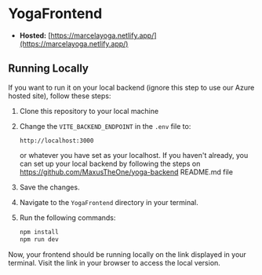 # YogaFrontend

-   **Hosted:** [https://marcelayoga.netlify.app/](https://marcelayoga.netlify.app/)

## Running Locally

If you want to run it on your local backend (ignore this step to use our Azure hosted site), follow these steps:

1. Clone this repository to your local machine

2. Change the `VITE_BACKEND_ENDPOINT` in the `.env` file to:

    ```
    http://localhost:3000
    ```

    or whatever you have set as your localhost.
    If you haven't already, you can set up your local backend by following the steps on https://github.com/MaxusTheOne/yoga-backend README.md file

3. Save the changes.

4. Navigate to the `YogaFrontend` directory in your terminal.

5. Run the following commands:

    ```bash
    npm install
    npm run dev
    ```

Now, your frontend should be running locally on the link displayed in your terminal. Visit the link in your browser to access the local version.
